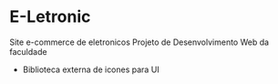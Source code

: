 # E-Letronic
 Site e-commerce de eletronicos
 Projeto de Desenvolvimento Web da faculdade
 - Biblioteca externa de icones para UI
